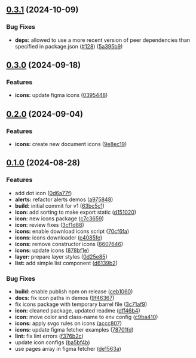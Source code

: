 ## [0.3.1](https://github.com/acronis/ui-component-library/compare/icons/0.3.0...icons/0.3.1) (2024-10-09)


### Bug Fixes

* **deps:** allowed to use a more recent version of peer dependencies than specified in package.json ([#128](https://github.com/acronis/ui-component-library/issues/128)) ([5a395b9](https://github.com/acronis/ui-component-library/commit/5a395b98ab9964a9e136a3c597714c1fa9f35393))

## [0.3.0](https://github.com/acronis/ui-component-library/compare/icons/0.2.0...icons/0.3.0) (2024-09-18)


### Features

* **icons:** update figma icons ([0395448](https://github.com/acronis/ui-component-library/commit/03954489e9ad42b6e91e073e5bacb978a423ed13))

## [0.2.0](https://github.com/acronis/ui-component-library/compare/icons/0.1.0...icons/0.2.0) (2024-09-04)


### Features

* **icons:** create new document icons ([9e8ec19](https://github.com/acronis/ui-component-library/commit/9e8ec198a395eb0b34a090f43ee126b7ddbb68e0))

## [0.1.0](https://github.com/acronis/ui-component-library/compare/63bc5c18e74623f6c30b6459091c55ec680b5391...icons/0.1.0) (2024-08-28)


### Features

* add dot icon ([0d6a77f](https://github.com/acronis/ui-component-library/commit/0d6a77ffb831717c1107855a1c6a42d502dd8f53))
* **alerts:** refactor alerts demos ([a975848](https://github.com/acronis/ui-component-library/commit/a97584885d877a2ad36df1f43e927c291a047754))
* **build:** initial commit for v1 ([63bc5c1](https://github.com/acronis/ui-component-library/commit/63bc5c18e74623f6c30b6459091c55ec680b5391))
* **icon:** add sorting to make export static ([d151020](https://github.com/acronis/ui-component-library/commit/d1510205cfc911c8b314855df6512b1e8ba0d2e4))
* **icon:** new icons package ([c7c3659](https://github.com/acronis/ui-component-library/commit/c7c36596a61dcb458a3af22a7c10d285478e6459))
* **icon:** review fixes ([3cf1d88](https://github.com/acronis/ui-component-library/commit/3cf1d88944f4a47fda7dc21123f2700cafdeb347))
* **icons:** enable download icons script ([70cf6fa](https://github.com/acronis/ui-component-library/commit/70cf6faa5f5bbdac8ee8a70f1b557907a647978c))
* **icons:** icons downloader ([c4085fe](https://github.com/acronis/ui-component-library/commit/c4085fe1050d9f4333ad54ac0c3caf7f4b71691b))
* **icons:** remove constructor icons ([6607646](https://github.com/acronis/ui-component-library/commit/660764609616152d82a649803a5de898eaa92b03))
* **icons:** update icons ([878bf1e](https://github.com/acronis/ui-component-library/commit/878bf1eea72801971ae904e6315c120f048f4dbf))
* **layer:** prepare layer styles ([0d25e85](https://github.com/acronis/ui-component-library/commit/0d25e8537bf54da9ac5e7f352d451ffc0b9f4d15))
* **list:** add simple list component ([d6139b2](https://github.com/acronis/ui-component-library/commit/d6139b2bccdcc674b6b0df7d9c4be2e36d802f9f))


### Bug Fixes

* **build:** enable publish npm on release ([ceb1060](https://github.com/acronis/ui-component-library/commit/ceb10605daa6568e9559f38e3e0e60be347e1d12))
* **docs:** fix icon paths in demos ([9f46367](https://github.com/acronis/ui-component-library/commit/9f46367d9276dbac60f5b4bb4acf5a4c3d948f9a))
* fix icons package with temporary barrel file ([3c71af9](https://github.com/acronis/ui-component-library/commit/3c71af9e85b447760dc16961c3629ed0210235a2))
* **icon:** cleaned package, updated readme ([dff46b4](https://github.com/acronis/ui-component-library/commit/dff46b4a8878bda31db94a43a494df64b93c0719))
* **icon:** move color and class-name to env config ([c9ba410](https://github.com/acronis/ui-component-library/commit/c9ba410243d9ee7339142fa43a753612b366c75c))
* **icons:** apply svgo rules on icons ([accc807](https://github.com/acronis/ui-component-library/commit/accc807f7429c71b2018401ec2c12346a6ace6ce))
* **icons:** update figma fetcher examples ([78701fd](https://github.com/acronis/ui-component-library/commit/78701fd81657b36863e6ac1c83924643ca91659d))
* **lint:** fix lint errors ([f376b2c](https://github.com/acronis/ui-component-library/commit/f376b2c4954a68a34891994f8918f4fbc0e737c1))
* update icon configs ([ba5bf4b](https://github.com/acronis/ui-component-library/commit/ba5bf4bcf36e597056c755398308aa0cea9dcaa7))
* use pages array in figma fetcher ([de1563a](https://github.com/acronis/ui-component-library/commit/de1563a46c902e98d6a59cc54ba539c8ba0effc8))

